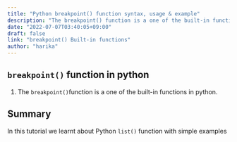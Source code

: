 ```yaml
---
title: "Python breakpoint() function syntax, usage & example"
description: "The breakpoint() function is a one of the built-in functions in python"
date: "2022-07-07T03:40:05+09:00"
draft: false
link: "breakpoint() Built-in functions"
author: "harika"
---
```


## `breakpoint()` function in python

1. The `breakpoint()`function is a one of the built-in functions in python.









## Summary
In this tutorial we learnt about Python `list()` function with simple examples


